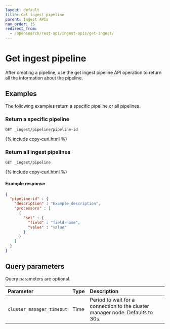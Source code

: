```yaml
---
layout: default
title: Get ingest pipeline
parent: Ingest APIs
nav_order: 15
redirect_from:
  - /opensearch/rest-api/ingest-apis/get-ingest/
---
```


# Get ingest pipeline

After creating a pipeline, use the get ingest pipeline API operation to return all the information about the pipeline.

## Examples

The following examples return a specific pipeline or all pipelines.

### Return a specific pipeline

```
GET _ingest/pipeline/pipeline-id
```
{% include copy-curl.html %}

### Return all ingest pipelines

```
GET _ingest/pipeline
```
{% include copy-curl.html %}

#### Example response

```json
{
  "pipeline-id" : {
    "description" : "Example description",
    "processors" : [
      {
        "set" : {
          "field" : "field-name",
          "value" : "value"
        }
      }
    ]
  }
}
```

## Query parameters

Query parameters are optional.

Parameter | Type | Description
:--- | :--- | :---
`cluster_manager_timeout` | Time | Period to wait for a connection to the cluster manager node. Defaults to 30s.
